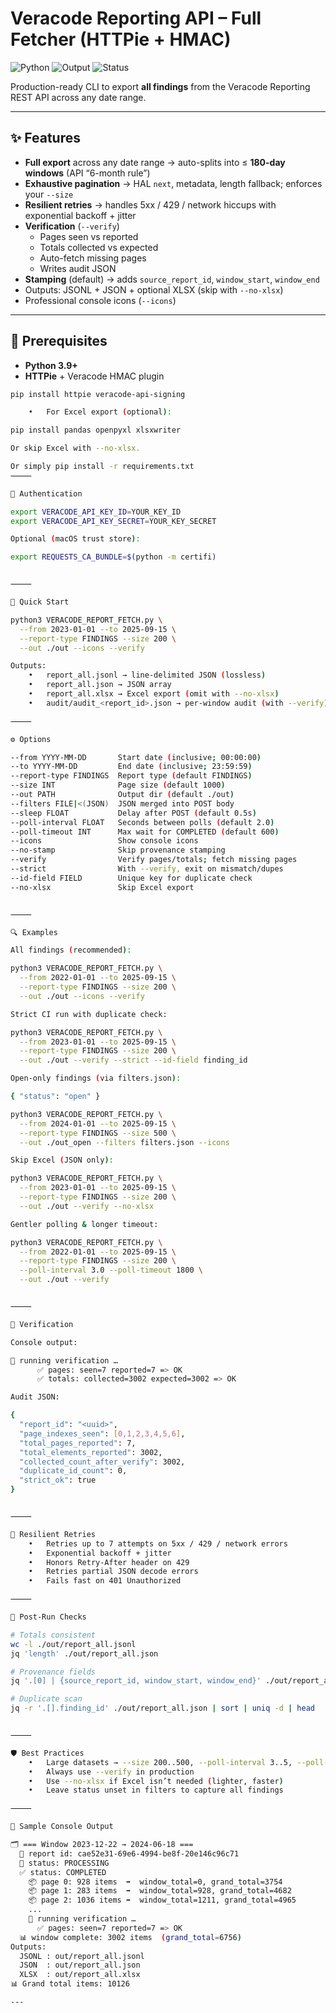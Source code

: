 # Veracode Reporting API – Full Fetcher (HTTPie + HMAC)

![Python](https://img.shields.io/badge/python-3.9%2B-blue)
![Output](https://img.shields.io/badge/output-JSONL%20%7C%20JSON%20%7C%20XLSX-green)
![Status](https://img.shields.io/badge/status-production--ready-brightgreen)

Production-ready CLI to export **all findings** from the Veracode Reporting REST API across any date range.

---

## ✨ Features

- **Full export** across any date range → auto-splits into ≤ **180-day windows** (API “6-month rule”)
- **Exhaustive pagination** → HAL `next`, metadata, length fallback; enforces your `--size`
- **Resilient retries** → handles 5xx / 429 / network hiccups with exponential backoff + jitter
- **Verification** (`--verify`)  
  - Pages seen vs reported  
  - Totals collected vs expected  
  - Auto-fetch missing pages  
  - Writes audit JSON
- **Stamping** (default) → adds `source_report_id`, `window_start`, `window_end`
- Outputs: JSONL + JSON + optional XLSX (skip with `--no-xlsx`)
- Professional console icons (`--icons`)

---

## 🔧 Prerequisites

- **Python 3.9+**
- **HTTPie** + Veracode HMAC plugin  

```bash
pip install httpie veracode-api-signing

	•	For Excel export (optional):

pip install pandas openpyxl xlsxwriter

Or skip Excel with --no-xlsx.

Or simply pip install -r requirements.txt
⸻

🔐 Authentication

export VERACODE_API_KEY_ID=YOUR_KEY_ID
export VERACODE_API_KEY_SECRET=YOUR_KEY_SECRET

Optional (macOS trust store):

export REQUESTS_CA_BUNDLE=$(python -m certifi)


⸻

🚀 Quick Start

python3 VERACODE_REPORT_FETCH.py \
  --from 2023-01-01 --to 2025-09-15 \
  --report-type FINDINGS --size 200 \
  --out ./out --icons --verify

Outputs:
	•	report_all.jsonl → line-delimited JSON (lossless)
	•	report_all.json → JSON array
	•	report_all.xlsx → Excel export (omit with --no-xlsx)
	•	audit/audit_<report_id>.json → per-window audit (with --verify)

⸻

⚙️ Options

--from YYYY-MM-DD       Start date (inclusive; 00:00:00)
--to YYYY-MM-DD         End date (inclusive; 23:59:59)
--report-type FINDINGS  Report type (default FINDINGS)
--size INT              Page size (default 1000)
--out PATH              Output dir (default ./out)
--filters FILE|<(JSON)  JSON merged into POST body
--sleep FLOAT           Delay after POST (default 0.5s)
--poll-interval FLOAT   Seconds between polls (default 2.0)
--poll-timeout INT      Max wait for COMPLETED (default 600)
--icons                 Show console icons
--no-stamp              Skip provenance stamping
--verify                Verify pages/totals; fetch missing pages
--strict                With --verify, exit on mismatch/dupes
--id-field FIELD        Unique key for duplicate check
--no-xlsx               Skip Excel export


⸻

🔍 Examples

All findings (recommended):

python3 VERACODE_REPORT_FETCH.py \
  --from 2022-01-01 --to 2025-09-15 \
  --report-type FINDINGS --size 200 \
  --out ./out --icons --verify

Strict CI run with duplicate check:

python3 VERACODE_REPORT_FETCH.py \
  --from 2023-01-01 --to 2025-09-15 \
  --report-type FINDINGS --size 200 \
  --out ./out --verify --strict --id-field finding_id

Open-only findings (via filters.json):

{ "status": "open" }

python3 VERACODE_REPORT_FETCH.py \
  --from 2024-01-01 --to 2025-09-15 \
  --report-type FINDINGS --size 500 \
  --out ./out_open --filters filters.json --icons

Skip Excel (JSON only):

python3 VERACODE_REPORT_FETCH.py \
  --from 2023-01-01 --to 2025-09-15 \
  --report-type FINDINGS --size 200 \
  --out ./out --verify --no-xlsx

Gentler polling & longer timeout:

python3 VERACODE_REPORT_FETCH.py \
  --from 2022-01-01 --to 2025-09-15 \
  --report-type FINDINGS --size 200 \
  --poll-interval 3.0 --poll-timeout 1800 \
  --out ./out --verify


⸻

🧾 Verification

Console output:

🧾 running verification …
      ✅ pages: seen=7 reported=7 => OK
      ✅ totals: collected=3002 expected=3002 => OK

Audit JSON:

{
  "report_id": "<uuid>",
  "page_indexes_seen": [0,1,2,3,4,5,6],
  "total_pages_reported": 7,
  "total_elements_reported": 3002,
  "collected_count_after_verify": 3002,
  "duplicate_id_count": 0,
  "strict_ok": true
}


⸻

🔁 Resilient Retries
	•	Retries up to 7 attempts on 5xx / 429 / network errors
	•	Exponential backoff + jitter
	•	Honors Retry-After header on 429
	•	Retries partial JSON decode errors
	•	Fails fast on 401 Unauthorized

⸻

🧰 Post-Run Checks

# Totals consistent
wc -l ./out/report_all.jsonl
jq 'length' ./out/report_all.json

# Provenance fields
jq '.[0] | {source_report_id, window_start, window_end}' ./out/report_all.json

# Duplicate scan
jq -r '.[].finding_id' ./out/report_all.json | sort | uniq -d | head


⸻

🛡️ Best Practices
	•	Large datasets → --size 200..500, --poll-interval 3..5, --poll-timeout 1800..3600
	•	Always use --verify in production
	•	Use --no-xlsx if Excel isn’t needed (lighter, faster)
	•	Leave status unset in filters to capture all findings

⸻

📸 Sample Console Output

🗂️ === Window 2023-12-22 → 2024-06-18 ===
  📄 report id: cae52e31-69e6-4994-be8f-20e146c96c71
  🔄 status: PROCESSING
  ✅ status: COMPLETED
    📦 page 0: 928 items  ➡️  window_total=0, grand_total=3754
    📦 page 1: 283 items  ➡️  window_total=928, grand_total=4682
    📦 page 2: 1036 items ➡️  window_total=1211, grand_total=4965
    ...
    🧾 running verification …
      ✅ pages: seen=7 reported=7 => OK
  📊 window complete: 3002 items  (grand_total=6756)
Outputs:
  JSONL : out/report_all.jsonl
  JSON  : out/report_all.json
  XLSX  : out/report_all.xlsx
📊 Grand total items: 10126

---
